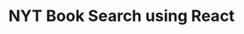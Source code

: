 # NYT Book Search using React

<!-- https://immense-castle-31206.herokuapp.com/ | https://git.heroku.com/immense-castle-31206.git -->